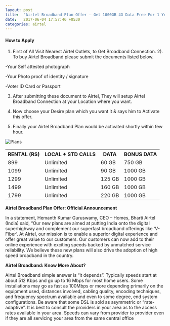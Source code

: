 ```yaml
---
layout: post
title:  "Airtel Broadband Plan Offer – Get 1000GB 4G Data Free For 1 Year"
date:   2017-06-04 17:57:46 +0530
categories: airtel
---
```


<h4>How to Apply</h4>

1) First of All Visit Nearest Airtel Outlets, to Get Broadband Connection. 2). To buy Airtel Broadband please submit the documents listed below.

  -Your Self attested photograph
  
  -Your Photo proof of identity / signature
  
  -Voter ID Card or Passport

3) After submitting these document to Airtel, They will setup Airtel Broadband Connection at your Location where you want.

4) Now choose your Desire plan which you want it & says him to Activate this offer.

5) Finally your Airtel Broadband Plan would be activated shortly within few hour.


![Plans](https://s22.postimg.org/64zs34u1t/IMG_20170603_000333-450x231.jpg)
<div class="table-responsive">
<table class="table table-condensed table-bordered">
  <tr>
    <th>RENTAL (RS)</th>
    <th>LOCAL + STD CALLS</th>
    <th>DATA</th>
    <th>BONUS DATA</th>
  </tr>
  <tr>
    <td>899</td>
    <td>Unlimited</td>
    <td>60 GB</td>
    <td>750 GB</td>
  </tr>
  <tr>
    <td>1099</td>
    <td>Unlimited</td>
    <td>90 GB</td>
    <td>1000 GB</td>
  </tr>
  <tr>
    <td>1299</td>
    <td>Unlimited</td>
    <td>125 GB</td>
    <td>1000 GB</td>
  </tr>
  <tr>
    <td>1499</td>
    <td>Unlimited</td>
    <td>160 GB</td>
    <td>1000 GB</td>
  </tr>
  <tr>
    <td>1799</td>
    <td>Unlimited</td>
    <td>220 GB</td>
    <td>1000 GB</td>
  </tr>
</table>
</div>

**Airtel Broadband Plan Offer: Official Announcement**

In a statement, Hemanth Kumar Guruswamy, CEO – Homes, Bharti Airtel (India) said, “Our new plans are aimed at putting India onto the digital superhighway and complement our superfast broadband offerings like ‘V-Fiber’. At Airtel, our mission is to enable a superior digital experience and offer great value to our customers. Our customers can now add to their online experience with exciting speeds backed by unmatched service reliability. We believe these new plans will also drive the adoption of high speed broadband in the country.

**Airtel Broadband: Know More About?**

Airtel Broadband simple answer is “it depends”. Typically speeds start at about 512 Kbps and go up to 16 Mbps for most home users. Some installations may go as fast as 100Mbps or more depending primarily on the equipment used, distances involved, cabling quality, encoding techniques, and frequency spectrum available and even to some degree, end system configurations. Be aware that some DSL is sold as asymmetric or “rate-adaptive”. It is best to consult the providers in your area as to the access rates available in your area. Speeds can vary from provider to provider even if they are all servicing your area from the same central office
